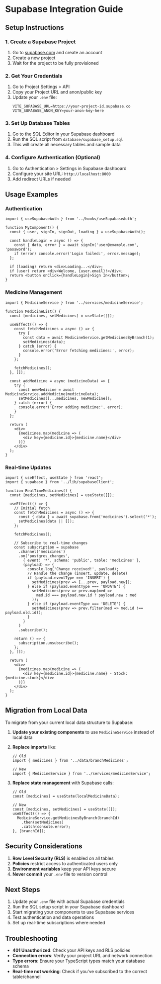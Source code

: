 # Supabase Integration Guide

## Setup Instructions

### 1. Create a Supabase Project
1. Go to [supabase.com](https://supabase.com) and create an account
2. Create a new project
3. Wait for the project to be fully provisioned

### 2. Get Your Credentials
1. Go to Project Settings > API
2. Copy your Project URL and anon/public key
3. Update your `.env` file:
   ```
   VITE_SUPABASE_URL=https://your-project-id.supabase.co
   VITE_SUPABASE_ANON_KEY=your-anon-key-here
   ```

### 3. Set Up Database Tables
1. Go to the SQL Editor in your Supabase dashboard
2. Run the SQL script from `database/supabase_setup.sql`
3. This will create all necessary tables and sample data

### 4. Configure Authentication (Optional)
1. Go to Authentication > Settings in Supabase dashboard
2. Configure your site URL: `http://localhost:8000`
3. Add redirect URLs if needed

## Usage Examples

### Authentication
```tsx
import { useSupabaseAuth } from '../hooks/useSupabaseAuth';

function MyComponent() {
  const { user, signIn, signOut, loading } = useSupabaseAuth();

  const handleLogin = async () => {
    const { data, error } = await signIn('user@example.com', 'password');
    if (error) console.error('Login failed:', error.message);
  };

  if (loading) return <div>Loading...</div>;
  if (user) return <div>Welcome, {user.email}!</div>;
  return <button onClick={handleLogin}>Sign In</button>;
}
```

### Medicine Management
```tsx
import { MedicineService } from '../services/medicineService';

function MedicineList() {
  const [medicines, setMedicines] = useState([]);

  useEffect(() => {
    const fetchMedicines = async () => {
      try {
        const data = await MedicineService.getMedicinesByBranch(1);
        setMedicines(data);
      } catch (error) {
        console.error('Error fetching medicines:', error);
      }
    };

    fetchMedicines();
  }, []);

  const addMedicine = async (medicineData) => {
    try {
      const newMedicine = await MedicineService.addMedicine(medicineData);
      setMedicines([...medicines, newMedicine]);
    } catch (error) {
      console.error('Error adding medicine:', error);
    }
  };

  return (
    <div>
      {medicines.map(medicine => (
        <div key={medicine.id}>{medicine.name}</div>
      ))}
    </div>
  );
}
```

### Real-time Updates
```tsx
import { useEffect, useState } from 'react';
import { supabase } from '../lib/supabaseClient';

function RealTimeMedicines() {
  const [medicines, setMedicines] = useState([]);

  useEffect(() => {
    // Initial fetch
    const fetchMedicines = async () => {
      const { data } = await supabase.from('medicines').select('*');
      setMedicines(data || []);
    };

    fetchMedicines();

    // Subscribe to real-time changes
    const subscription = supabase
      .channel('medicines')
      .on('postgres_changes', 
        { event: '*', schema: 'public', table: 'medicines' },
        (payload) => {
          console.log('Change received!', payload);
          // Handle the change (insert, update, delete)
          if (payload.eventType === 'INSERT') {
            setMedicines(prev => [...prev, payload.new]);
          } else if (payload.eventType === 'UPDATE') {
            setMedicines(prev => prev.map(med => 
              med.id === payload.new.id ? payload.new : med
            ));
          } else if (payload.eventType === 'DELETE') {
            setMedicines(prev => prev.filter(med => med.id !== payload.old.id));
          }
        }
      )
      .subscribe();

    return () => {
      subscription.unsubscribe();
    };
  }, []);

  return (
    <div>
      {medicines.map(medicine => (
        <div key={medicine.id}>{medicine.name} - Stock: {medicine.stock}</div>
      ))}
    </div>
  );
}
```

## Migration from Local Data

To migrate from your current local data structure to Supabase:

1. **Update your existing components** to use `MedicineService` instead of local data
2. **Replace imports** like:
   ```tsx
   // Old
   import { medicines } from '../data/branchMedicines';
   
   // New
   import { MedicineService } from '../services/medicineService';
   ```

3. **Replace state management** with Supabase calls:
   ```tsx
   // Old
   const [medicines] = useState(localMedicineData);
   
   // New
   const [medicines, setMedicines] = useState([]);
   useEffect(() => {
     MedicineService.getMedicinesByBranch(branchId)
       .then(setMedicines)
       .catch(console.error);
   }, [branchId]);
   ```

## Security Considerations

1. **Row Level Security (RLS)** is enabled on all tables
2. **Policies** restrict access to authenticated users only
3. **Environment variables** keep your API keys secure
4. **Never commit** your `.env` file to version control

## Next Steps

1. Update your `.env` file with actual Supabase credentials
2. Run the SQL setup script in your Supabase dashboard
3. Start migrating your components to use Supabase services
4. Test authentication and data operations
5. Set up real-time subscriptions where needed

## Troubleshooting

- **401 Unauthorized**: Check your API keys and RLS policies
- **Connection errors**: Verify your project URL and network connection
- **Type errors**: Ensure your TypeScript types match your database schema
- **Real-time not working**: Check if you've subscribed to the correct table/channel
